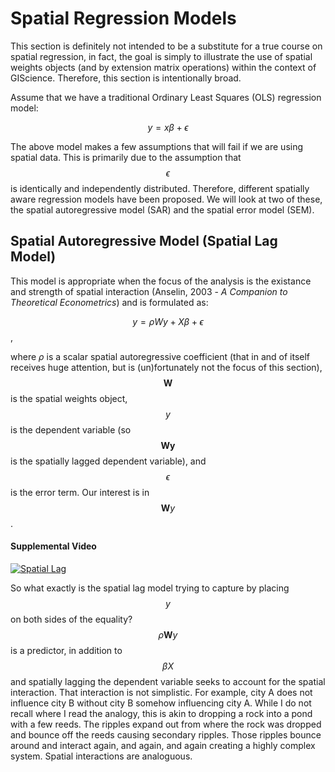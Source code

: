 # Spatial Regression Models
This section is definitely not intended to be a substitute for a true course on spatial regression, in fact, the goal is simply to illustrate the use of spatial weights objects (and by extension matrix operations) within the context of GIScience.  Therefore, this section is intentionally broad.

Assume that we have a traditional Ordinary Least Squares (OLS) regression model:

$$y = x\beta + \epsilon$$

The above model makes a few assumptions that will fail if we are using spatial data.  This is primarily due to the assumption that $$\epsilon$$ is identically and independently distributed.  Therefore, different spatially aware regression models have been proposed.  We will look at two of these, the spatial autoregressive model (SAR) and the spatial error model (SEM).

## Spatial Autoregressive Model (Spatial Lag Model)
This model is appropriate when the focus of the analysis is the existance and strength of spatial interaction (Anselin, 2003 - *A Companion to Theoretical Econometrics*) and is formulated as:

$$y = \rho W y + X\beta + \epsilon$$,

where $\rho$ is a scalar spatial autoregressive coefficient (that in and of itself receives huge attention, but is (un)fortunately not the focus of this section), $$\mathbf{W}$$ is the spatial weights object, $$y$$ is the dependent variable (so $$\mathbf{Wy}$$ is the spatially lagged dependent variable), and $$\epsilon$$ is the error term.  Our interest is in $$\mathbf{W}y$$.


#### Supplemental Video
[![Spatial Lag](http://img.youtube.com/vi/zWXnOM3_lJI/0.jpg)](https://www.youtube.com/watch?v=zWXnOM3_lJI)

So what exactly is the spatial lag model trying to capture by placing $$y$$ on both sides of the equality?  $$\rho \mathbf{W} y$$ is a predictor, in addition to $$\beta X$$ and spatially lagging the dependent variable seeks to account for the spatial interaction.  That interaction is not simplistic.  For example, city A does not influence city B without city B somehow influencing city A.  While I do not recall where I read the analogy, this is akin to dropping a rock into a pond with a few reeds.  The ripples expand out from where the rock was dropped and bounce off the reeds causing secondary ripples.  Those ripples bounce around and interact again, and again, and again creating a highly complex system.  Spatial interactions are analoguous.